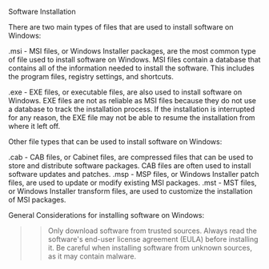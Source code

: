 Software Installation

There are two main types of files that are used to install software on Windows:

.msi - MSI files, or Windows Installer packages, are the most common type of file used to install software on Windows.
MSI files contain a database that contains all of the information needed to install the software.
This includes the program files, registry settings, and shortcuts.

.exe - EXE files, or executable files, are also used to install software on Windows. 
EXE files are not as reliable as MSI files because they do not use a database to track the installation process. 
If the installation is interrupted for any reason, the EXE file may not be able to resume the installation from where it left off.


Other file types that can be used to install software on Windows:

.cab - CAB files, or Cabinet files, are compressed files that can be used to store and distribute software packages. 
    CAB files are often used to install software updates and patches.
.msp - MSP files, or Windows Installer patch files, are used to update or modify existing MSI packages.
.mst - MST files, or Windows Installer transform files, are used to customize the installation of MSI packages.

General Considerations for installing software on Windows:

>> Only download software from trusted sources.
>> Always read the software's end-user license agreement (EULA) before installing it.
>> Be careful when installing software from unknown sources, as it may contain malware.
